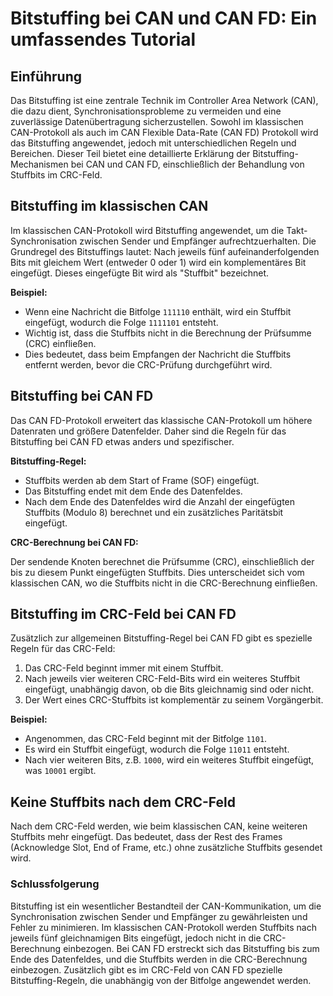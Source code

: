 # Bitstuffing bei CAN und CAN FD: Ein umfassendes Tutorial

## Einführung

Das Bitstuffing ist eine zentrale Technik im Controller Area Network (CAN), die dazu dient, Synchronisationsprobleme zu vermeiden und eine zuverlässige Datenübertragung sicherzustellen. Sowohl im klassischen CAN-Protokoll als auch im CAN Flexible Data-Rate (CAN FD) Protokoll wird das Bitstuffing angewendet, jedoch mit unterschiedlichen Regeln und Bereichen. Dieser Teil bietet eine detaillierte Erklärung der Bitstuffing-Mechanismen bei CAN und CAN FD, einschließlich der Behandlung von Stuffbits im CRC-Feld.

## Bitstuffing im klassischen CAN

Im klassischen CAN-Protokoll wird Bitstuffing angewendet, um die Takt-Synchronisation zwischen Sender und Empfänger aufrechtzuerhalten. Die Grundregel des Bitstuffings lautet: Nach jeweils fünf aufeinanderfolgenden Bits mit gleichem Wert (entweder 0 oder 1) wird ein komplementäres Bit eingefügt. Dieses eingefügte Bit wird als "Stuffbit" bezeichnet.

**Beispiel:**

- Wenn eine Nachricht die Bitfolge `111110` enthält, wird ein Stuffbit eingefügt, wodurch die Folge `1111101` entsteht.
- Wichtig ist, dass die Stuffbits nicht in die Berechnung der Prüfsumme (CRC) einfließen.
- Dies bedeutet, dass beim Empfangen der Nachricht die Stuffbits entfernt werden, bevor die CRC-Prüfung durchgeführt wird.

## Bitstuffing bei CAN FD

Das CAN FD-Protokoll erweitert das klassische CAN-Protokoll um höhere Datenraten und größere Datenfelder. Daher sind die Regeln für das Bitstuffing bei CAN FD etwas anders und spezifischer.

**Bitstuffing-Regel:**

- Stuffbits werden ab dem Start of Frame (SOF) eingefügt.
- Das Bitstuffing endet mit dem Ende des Datenfeldes.
- Nach dem Ende des Datenfeldes wird die Anzahl der eingefügten Stuffbits (Modulo 8) berechnet und ein zusätzliches Paritätsbit eingefügt.

**CRC-Berechnung bei CAN FD:**

Der sendende Knoten berechnet die Prüfsumme (CRC), einschließlich der bis zu diesem Punkt eingefügten Stuffbits. Dies unterscheidet sich vom klassischen CAN, wo die Stuffbits nicht in die CRC-Berechnung einfließen.

## Bitstuffing im CRC-Feld bei CAN FD

Zusätzlich zur allgemeinen Bitstuffing-Regel bei CAN FD gibt es spezielle Regeln für das CRC-Feld:

1. Das CRC-Feld beginnt immer mit einem Stuffbit.
2. Nach jeweils vier weiteren CRC-Feld-Bits wird ein weiteres Stuffbit eingefügt, unabhängig davon, ob die Bits gleichnamig sind oder nicht.
3. Der Wert eines CRC-Stuffbits ist komplementär zu seinem Vorgängerbit.

**Beispiel:**

- Angenommen, das CRC-Feld beginnt mit der Bitfolge `1101`.
- Es wird ein Stuffbit eingefügt, wodurch die Folge `11011` entsteht.
- Nach vier weiteren Bits, z.B. `1000`, wird ein weiteres Stuffbit eingefügt, was `10001` ergibt.

## Keine Stuffbits nach dem CRC-Feld

Nach dem CRC-Feld werden, wie beim klassischen CAN, keine weiteren Stuffbits mehr eingefügt. Das bedeutet, dass der Rest des Frames (Acknowledge Slot, End of Frame, etc.) ohne zusätzliche Stuffbits gesendet wird.

### Schlussfolgerung

Bitstuffing ist ein wesentlicher Bestandteil der CAN-Kommunikation, um die Synchronisation zwischen Sender und Empfänger zu gewährleisten und Fehler zu minimieren. Im klassischen CAN-Protokoll werden Stuffbits nach jeweils fünf gleichnamigen Bits eingefügt, jedoch nicht in die CRC-Berechnung einbezogen. Bei CAN FD erstreckt sich das Bitstuffing bis zum Ende des Datenfeldes, und die Stuffbits werden in die CRC-Berechnung einbezogen. Zusätzlich gibt es im CRC-Feld von CAN FD spezielle Bitstuffing-Regeln, die unabhängig von der Bitfolge angewendet werden.
